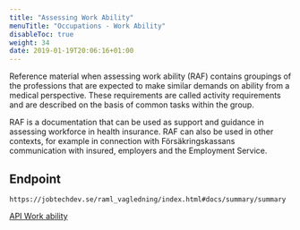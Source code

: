 ```yaml
---
title: "Assessing Work Ability"
menuTitle: "Occupations - Work Ability"
disableToc: true
weight: 34
date: 2019-01-19T20:06:16+01:00
---
```


Reference material when assessing work ability (RAF) contains groupings of the professions that are expected to make similar demands on ability from a medical perspective.
These requirements are called activity requirements and are described on the basis of common tasks within the group.

RAF is a documentation that can be used as support and guidance in assessing workforce in health insurance. RAF can also be used in other contexts, for example in connection with Försäkringskassans communication with insured, employers and the Employment Service.

## Endpoint
```
https://jobtechdev.se/raml_vagledning/index.html#docs/summary/summary
```

[API Work ability](https://jobtechdev.se/raml_vagledning/index.html#docs/summary/summary)
